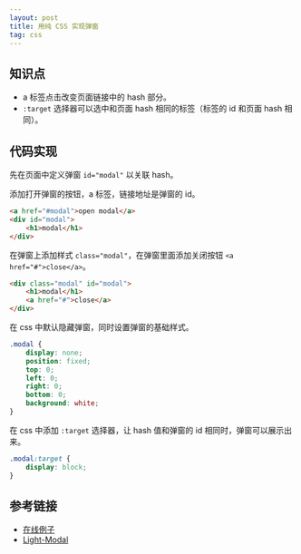 ```yaml
---
layout: post
title: 用纯 CSS 实现弹窗
tag: css
---
```


## 知识点

- a 标签点击改变页面链接中的 hash 部分。
- `:target` 选择器可以选中和页面 hash 相同的标签（标签的 id 和页面 hash 相同）。

## 代码实现

先在页面中定义弹窗 `id="modal"` 以关联 hash。

添加打开弹窗的按钮，a 标签，链接地址是弹窗的 id。

```html
<a href="#modal">open modal</a>
<div id="modal">
    <h1>modal</h1>
</div>
```

在弹窗上添加样式 `class="modal"`，在弹窗里面添加关闭按钮 `<a href="#">close</a>`。

```html
<div class="modal" id="modal">
    <h1>modal</h1>
    <a href="#">close</a>
</div>
```

在 css 中默认隐藏弹窗，同时设置弹窗的基础样式。

```css
.modal {
    display: none;
    position: fixed;
    top: 0;
    left: 0;
    right: 0;
    bottom: 0;
    background: white;
}
```

在 css 中添加 `:target` 选择器，让 hash 值和弹窗的 id 相同时，弹窗可以展示出来。

```css
.modal:target {
    display: block;
}
```

## 参考链接

- [在线例子](https://vivaxy.github.io/course/cascading-style-sheets/target/)
- [Light-Modal](https://hunzaboy.github.io/Light-Modal/)
